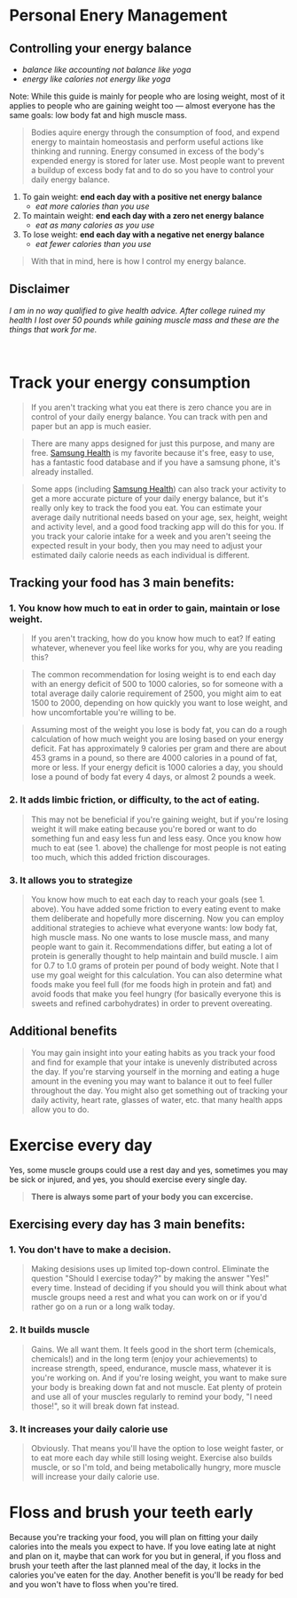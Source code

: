 # **Personal Enery Management**
## **Controlling your energy balance**
- *balance like accounting not balance like yoga*
- *energy like calories not energy like yoga*

Note: While this guide is mainly for people who are losing weight, most of it applies to people who are gaining weight too — almost everyone has the same goals: low body fat and high muscle mass.


>Bodies aquire energy through the consumption of food, and expend energy to maintain homeostasis and perform useful actions like thinking and running. Energy consumed in excess of the body's expended energy is stored for later use. Most people want to prevent a buildup of excess body fat and to do so you have to control your daily energy balance. 

1. To gain weight: **end each day with a positive net energy balance**
    - *eat more calories than you use*
2. To maintain weight: **end each day with a zero net energy balance**
    - *eat as many calories as you use*
3. To lose weight: **end each day with a negative net energy balance**
    - *eat fewer calories than you use*

> With that in mind, here is how I control my energy balance.

## Disclaimer
*I am in no way qualified to give health advice. After college ruined my health I lost over 50 pounds while gaining muscle mass and these are the things that work for me.*

<br/>

# **Track your energy consumption**
> If you aren't tracking what you eat there is zero chance you are in control of your daily energy balance. You can track with pen and paper but an app is much easier.

> There are many apps designed for just this purpose, and many are free. [Samsung Health](https://www.samsung.com/us/apps/samsung-health/) is my favorite because it's free, easy to use, has a fantastic food database and if you have a samsung phone, it's already installed. 

> Some apps (including [Samsung Health](https://www.samsung.com/us/apps/samsung-health/)) can also track your activity to get a more accurate picture of your daily energy balance, but it's really only key to track the food you eat. You can estimate your average daily nutritional needs based on your age, sex, height, weight and activity level, and a good food tracking app will do this for you. If you track your calorie intake for a week and you aren't seeing the expected result in your body, then you may need to adjust your estimated daily calorie needs as each individual is different.

## Tracking your food has 3 main benefits:
### 1. **You know how much to eat in order to gain, maintain or lose weight**.
> If you aren't tracking, how do you know how much to eat? If eating whatever, whenever you feel like works for you, why are you reading this? 

>The common recommendation for losing weight is to end each day with an energy deficit of 500 to 1000 calories, so for someone with a total average daily calorie requirement of 2500, you might aim to eat 1500 to 2000, depending on how quickly you want to lose weight, and how uncomfortable you're willing to be. 

>Assuming most of the weight you lose is body fat, you can do a rough calculation of how much weight you are losing based on your energy deficit. Fat has approximately 9 calories per gram and there are about 453 grams in a pound, so there are 4000 calories in a pound of fat, more or less. If your energy deficit is 1000 calories a day, you should lose a pound of body fat every 4 days, or almost 2 pounds a week.
### 2. **It adds limbic friction, or difficulty, to the act of eating.**
 > This may not be beneficial if you're gaining weight, but if you're losing weight it will make eating because you're bored or want to do something fun and easy less fun and less easy. Once you know how much to eat (see 1. above) the challenge for most people is not eating too much, which this added friction discourages.
### 3. **It allows you to strategize**
> You know how much to eat each day to reach your goals (see 1. above). You have added some friction to every eating event to make them deliberate and hopefully more discerning. Now you can employ additional strategies to achieve what everyone wants: low body fat, high muscle mass. No one wants to lose muscle mass, and many people want to gain it. Recommendations differ, but eating a lot of protein is generally thought to help maintain and build muscle. I aim for 0.7 to 1.0 grams of protein per pound of body weight. Note that I use my goal weight for this calculation. You can also determine what foods make you feel full (for me foods high in protein and fat) and avoid foods that make you feel hungry (for basically everyone this is sweets and refined carbohydrates) in order to prevent overeating.

## Additional benefits
> You may gain insight into your eating habits as you track your food and find for example that your intake is unevenly distributed across the day. If you're starving yourself in the morning and eating a huge amount in the evening you may want to balance it out to feel fuller throughout the day. You might also get something out of tracking your daily activity, heart rate, glasses of water, etc. that many health apps allow you to do.

# **Exercise every day**
Yes, some muscle groups could use a rest day and yes, sometimes you may be sick or injured, and yes, you should exercise every single day. 
> **There is always some part of your body you can excercise.**

## Exercising every day has 3 main benefits:
### 1. **You don't have to make a decision**.
> Making desisions uses up limited top-down control. Eliminate the question "Should I exercise today?" by making the answer "Yes!" every time. Instead of deciding if you should you will think about what muscle groups need a rest and what you can work on or if you'd rather go on a run or a long walk today.
### 2. **It builds muscle**
> Gains. We all want them. It feels good in the short term (chemicals, chemicals!) and in the long term (enjoy your achievements) to increase strength, speed, endurance, muscle mass, whatever it is you're working on. And if you're losing weight, you want to make sure your body is breaking down fat and not muscle. Eat plenty of protein and use all of your muscles regularly to remind your body, "I need those!", so it will break down fat instead.
### 3. **It increases your daily calorie use**
> Obviously. That means you'll have the option to lose weight faster, or to eat more each day while still losing weight. Exercise also builds muscle, or so I'm told, and being metabolically hungry, more muscle will increase your daily calorie use.

# **Floss and brush your teeth early**
Because you're tracking your food, you will plan on fitting your daily calories into the meals you expect to have. If you love eating late at night and plan on it, maybe that can work for you but in general, if you floss and brush your teeth after the last planned meal of the day, it locks in the calories you've eaten for the day. Another benefit is you'll be ready for bed and you won't have to floss when you're tired.
